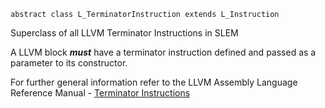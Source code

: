 
```
abstract class L_TerminatorInstruction extends L_Instruction
```

Superclass of all LLVM Terminator Instructions in SLEM

A LLVM block _**must**_ have a terminator instruction defined and passed as a parameter to its constructor.

For further general information refer to the LLVM Assembly Language Reference Manual - [Terminator Instructions](http://llvm.org/docs/LangRef.html#terminators)